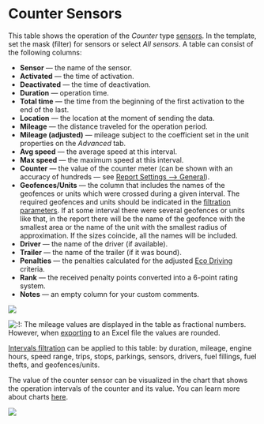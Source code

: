 # Counter Sensors

This table shows the operation of the _Counter_ type [sensors](https://docs.wialon.com/en/hosting/cms/units/sensors/sensors). In the template, set the mask \(filter\) for sensors or select _All sensors_. A table can consist of the following columns:

* **Sensor** — the name of the sensor.
* **Activated** — the time of activation.
* **Deactivated** — the time of deactivation.
* **Duration** — operation time.
* **Total time** — the time from the beginning of the first activation to the end of the last.
* **Location** — the location at the moment of sending the data.
* **Mileage** — the distance traveled for the operation period.
* **Mileage \(adjusted\)** — mileage subject to the coefficient set in the unit properties on the _Advanced_ tab.
* **Avg speed** — the average speed at this interval.
* **Max speed** — the maximum speed at this interval.
* **Counter** — the value of the counter meter \(can be shown with an accuracy of hundreds — see [Report Settings –&gt; General](https://docs.wialon.com/en/hosting/user/reports/templ/settings/general)\).
* **Geofences/Units** — the column that includes the names of the geofences or units which were crossed during a given interval. The required geofences and units should be indicated in the [filtration parameters](https://docs.wialon.com/en/hosting/user/reports/templ/contents/tables/filtration). If at some interval there were several geofences or units like that, in the report there will be the name of the geofence with the smallest area or the name of the unit with the smallest radius of approximation. If the sizes coincide, all the names will be included.
* **Driver** — the name of the driver \(if available\).
* **Trailer** — the name of the trailer \(if it was bound\).
* **Penalties** — the penalties calculated for the adjusted [Eco Driving](https://docs.wialon.com/en/hosting/cms/units/eco) criteria.
* **Rank** — the received penalty points converted into a 6-point rating system.
* **Notes** — an empty column for your custom comments.

![](https://docs.wialon.com/en/hosting/_media/tables/counter.png)

![:!:](https://docs.wialon.com/en/hosting/lib/images/smileys/icon_exclaim.gif) The mileage values are displayed in the table as fractional numbers. However, when [exporting](https://docs.wialon.com/en/hosting/user/reports/query/export#excel) to an Excel file the values are rounded.

[Intervals filtration](https://docs.wialon.com/en/hosting/user/reports/templ/contents/tables/filtration) can be applied to this table: by duration, mileage, engine hours, speed range, trips, stops, parkings, sensors, drivers, fuel fillings, fuel thefts, and geofences/units.

The value of the counter sensor can be visualized in the chart that shows the operation intervals of the counter and its value. You can learn more about charts [here](https://docs.wialon.com/en/hosting/user/reports/templ/contents/charts/charts).

![](https://docs.wialon.com/en/hosting/_media/tables/counter1.png)

